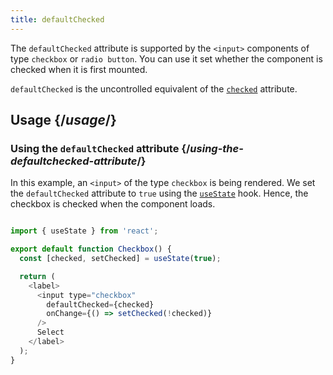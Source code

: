 ```yaml
---
title: defaultChecked
---
```


<Intro>

The `defaultChecked` attribute is supported by the `<input>` components of type `checkbox` or `radio button`. You can use it set whether the component is checked when it is first mounted.

`defaultChecked` is the uncontrolled equivalent of the [`checked`](/apis/react-dom/attributes/checked) attribute.

</Intro>

<InlineToc />

## Usage {/*usage*/}

### Using the `defaultChecked` attribute {/*using-the-defaultchecked-attribute*/}

In this example, an `<input>` of the type `checkbox` is being rendered. We set the `defaultChecked` attribute to `true` using the [`useState`](/apis/react/useState) hook. Hence, the checkbox is checked when the component loads.

<Sandpack>

``` js

import { useState } from 'react';

export default function Checkbox() {
  const [checked, setChecked] = useState(true);

  return (
    <label>
      <input type="checkbox"
        defaultChecked={checked}
        onChange={() => setChecked(!checked)}
      />
      Select
    </label>
  );
}

```
</Sandpack>
